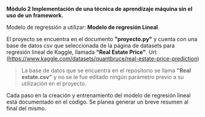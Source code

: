 **Módulo 2 Implementación de una técnica de aprendizaje máquina sin el uso de un framework.**

Modelo de regressión a utilizar: __Modelo de regresión Lineal__ 

El proyecto se encuentra en el documento __"proyecto.py"__ y cuenta con una base de datos csv que seleccionada 
de la página de datasets para regresión lineal de Kaggle, llamada __"Real Estate Price"__.
Url: (https://www.kaggle.com/datasets/quantbruce/real-estate-price-prediction)
> La base de datos que se encuentra en el repositorio se llama __"Real estate.csv"__ y no se le fue editado ningún parámetro 
previo a su utilización en el proyecto.

Cada paso en la creación y entrenamiento del modelo de regresión lineal está documentado en el código. Se planea generar un 
breve resumen al final del mismo.




